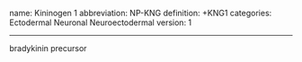 name: Kininogen 1
abbreviation: NP-KNG
definition: +KNG1
categories: Ectodermal Neuronal Neuroectodermal
version: 1

---

bradykinin precursor